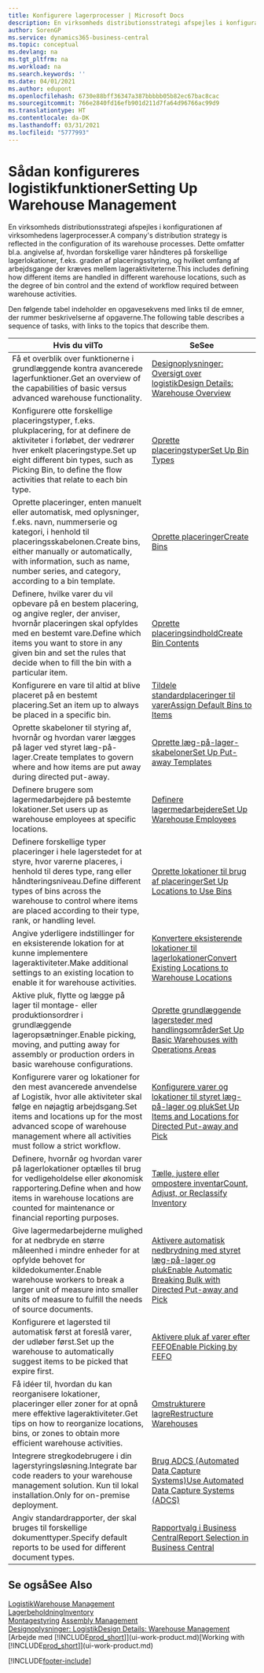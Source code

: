 ```yaml
---
title: Konfigurere lagerprocesser | Microsoft Docs
description: En virksomheds distributionsstrategi afspejles i konfigurationen af virksomhedens lagerprocesser. Dette omfatter bl.a. angivelse af, hvordan forskellige varer håndteres på forskellige lagerlokationer, f.eks. graden af placeringsstyring, og hvilket omfang af arbejdsgange der kræves mellem lageraktiviteterne.
author: SorenGP
ms.service: dynamics365-business-central
ms.topic: conceptual
ms.devlang: na
ms.tgt_pltfrm: na
ms.workload: na
ms.search.keywords: ''
ms.date: 04/01/2021
ms.author: edupont
ms.openlocfilehash: 6730e88bff36347a387bbbbb05b82ec67bac8cac
ms.sourcegitcommit: 766e2840fd16efb901d211d7fa64d96766ac99d9
ms.translationtype: HT
ms.contentlocale: da-DK
ms.lasthandoff: 03/31/2021
ms.locfileid: "5777993"
---
```

# <a name="setting-up-warehouse-management"></a><span data-ttu-id="6b2f8-104">Sådan konfigureres logistikfunktioner</span><span class="sxs-lookup"><span data-stu-id="6b2f8-104">Setting Up Warehouse Management</span></span>
<span data-ttu-id="6b2f8-105">En virksomheds distributionsstrategi afspejles i konfigurationen af virksomhedens lagerprocesser.</span><span class="sxs-lookup"><span data-stu-id="6b2f8-105">A company's distribution strategy is reflected in the configuration of its warehouse processes.</span></span> <span data-ttu-id="6b2f8-106">Dette omfatter bl.a. angivelse af, hvordan forskellige varer håndteres på forskellige lagerlokationer, f.eks. graden af placeringsstyring, og hvilket omfang af arbejdsgange der kræves mellem lageraktiviteterne.</span><span class="sxs-lookup"><span data-stu-id="6b2f8-106">This includes defining how different items are handled in different warehouse locations, such as the degree of bin control and the extend of workflow required between warehouse activities.</span></span>  

 <span data-ttu-id="6b2f8-107">Den følgende tabel indeholder en opgavesekvens med links til de emner, der rummer beskrivelserne af opgaverne.</span><span class="sxs-lookup"><span data-stu-id="6b2f8-107">The following table describes a sequence of tasks, with links to the topics that describe them.</span></span>   

|<span data-ttu-id="6b2f8-108">**Hvis du vil**</span><span class="sxs-lookup"><span data-stu-id="6b2f8-108">**To**</span></span>|<span data-ttu-id="6b2f8-109">**Se**</span><span class="sxs-lookup"><span data-stu-id="6b2f8-109">**See**</span></span>|  
|------------|-------------|  
|<span data-ttu-id="6b2f8-110">Få et overblik over funktionerne i grundlæggende kontra avancerede lagerfunktioner.</span><span class="sxs-lookup"><span data-stu-id="6b2f8-110">Get an overview of the capabilities of basic versus advanced warehouse functionality.</span></span>|[<span data-ttu-id="6b2f8-111">Designoplysninger: Oversigt over logistik</span><span class="sxs-lookup"><span data-stu-id="6b2f8-111">Design Details: Warehouse Overview</span></span>](design-details-warehouse-overview.md)|  
|<span data-ttu-id="6b2f8-112">Konfigurere otte forskellige placeringstyper, f.eks. plukplacering, for at definere de aktiviteter i forløbet, der vedrører hver enkelt placeringstype.</span><span class="sxs-lookup"><span data-stu-id="6b2f8-112">Set up eight different bin types, such as Picking Bin, to define the flow activities that relate to each bin type.</span></span>|[<span data-ttu-id="6b2f8-113">Oprette placeringstyper</span><span class="sxs-lookup"><span data-stu-id="6b2f8-113">Set Up Bin Types</span></span>](warehouse-how-to-set-up-bin-types.md)|  
|<span data-ttu-id="6b2f8-114">Oprette placeringer, enten manuelt eller automatisk, med oplysninger, f.eks. navn, nummerserie og kategori, i henhold til placeringsskabelonen.</span><span class="sxs-lookup"><span data-stu-id="6b2f8-114">Create bins, either manually or automatically, with information, such as name, number series, and category, according to a bin template.</span></span>|[<span data-ttu-id="6b2f8-115">Oprette placeringer</span><span class="sxs-lookup"><span data-stu-id="6b2f8-115">Create Bins</span></span>](warehouse-how-to-create-individual-bins.md)|  
|<span data-ttu-id="6b2f8-116">Definere, hvilke varer du vil opbevare på en bestem placering, og angive regler, der anviser, hvornår placeringen skal opfyldes med en bestemt vare.</span><span class="sxs-lookup"><span data-stu-id="6b2f8-116">Define which items you want to store in any given bin and set the rules that decide when to fill the bin with a particular item.</span></span>|[<span data-ttu-id="6b2f8-117">Oprette placeringsindhold</span><span class="sxs-lookup"><span data-stu-id="6b2f8-117">Create Bin Contents</span></span>](warehouse-how-to-set-up-bin-contents.md)|  
|<span data-ttu-id="6b2f8-118">Konfigurere en vare til altid at blive placeret på en bestemt placering.</span><span class="sxs-lookup"><span data-stu-id="6b2f8-118">Set an item up to always be placed in a specific bin.</span></span>|[<span data-ttu-id="6b2f8-119">Tildele standardplaceringer til varer</span><span class="sxs-lookup"><span data-stu-id="6b2f8-119">Assign Default Bins to Items</span></span>](warehouse-how-to-assign-default-bins-to-items.md)|
|<span data-ttu-id="6b2f8-120">Oprette skabeloner til styring af, hvornår og hvordan varer lægges på lager ved styret læg-på-lager.</span><span class="sxs-lookup"><span data-stu-id="6b2f8-120">Create templates to govern where and how items are put away during directed put-away.</span></span>|[<span data-ttu-id="6b2f8-121">Oprette læg-på-lager-skabeloner</span><span class="sxs-lookup"><span data-stu-id="6b2f8-121">Set Up Put-away Templates</span></span>](warehouse-how-to-set-up-put-away-templates.md)|
|<span data-ttu-id="6b2f8-122">Definere brugere som lagermedarbejdere på bestemte lokationer.</span><span class="sxs-lookup"><span data-stu-id="6b2f8-122">Set users up as warehouse employees at specific locations.</span></span>|[<span data-ttu-id="6b2f8-123">Definere lagermedarbejdere</span><span class="sxs-lookup"><span data-stu-id="6b2f8-123">Set Up Warehouse Employees</span></span>](warehouse-how-to-set-up-warehouse-employees.md)|
|<span data-ttu-id="6b2f8-124">Definere forskellige typer placeringer i hele lagerstedet for at styre, hvor varerne placeres, i henhold til deres type, rang eller håndteringsniveau.</span><span class="sxs-lookup"><span data-stu-id="6b2f8-124">Define different types of bins across the warehouse to control where items are placed according to their type, rank, or handling level.</span></span>|[<span data-ttu-id="6b2f8-125">Oprette lokationer til brug af placeringer</span><span class="sxs-lookup"><span data-stu-id="6b2f8-125">Set Up Locations to Use Bins</span></span>](warehouse-how-to-set-up-locations-to-use-bins.md)|
|<span data-ttu-id="6b2f8-126">Angive yderligere indstillinger for en eksisterende lokation for at kunne implementere lageraktiviteter.</span><span class="sxs-lookup"><span data-stu-id="6b2f8-126">Make additional settings to an existing location to enable it for warehouse activities.</span></span>|[<span data-ttu-id="6b2f8-127">Konvertere eksisterende lokationer til lagerlokationer</span><span class="sxs-lookup"><span data-stu-id="6b2f8-127">Convert Existing Locations to Warehouse Locations</span></span>](warehouse-how-to-convert-existing-locations-to-warehouse-locations.md)|
|<span data-ttu-id="6b2f8-128">Aktive pluk, flytte og lægge på lager til montage- eller produktionsordrer i grundlæggende lageropsætninger.</span><span class="sxs-lookup"><span data-stu-id="6b2f8-128">Enable picking, moving, and putting away for assembly or production orders in basic warehouse configurations.</span></span>|[<span data-ttu-id="6b2f8-129">Oprette grundlæggende lagersteder med handlingsområder</span><span class="sxs-lookup"><span data-stu-id="6b2f8-129">Set Up Basic Warehouses with Operations Areas</span></span>](warehouse-how-to-set-up-basic-warehouses-with-operations-areas.md)|  
|<span data-ttu-id="6b2f8-130">Konfigurere varer og lokationer for den mest avancerede anvendelse af Logistik, hvor alle aktiviteter skal følge en nøjagtig arbejdsgang.</span><span class="sxs-lookup"><span data-stu-id="6b2f8-130">Set items and locations up for the most advanced scope of warehouse management where all activities must follow a strict workflow.</span></span>|[<span data-ttu-id="6b2f8-131">Konfigurere varer og lokationer til styret læg-på-lager og pluk</span><span class="sxs-lookup"><span data-stu-id="6b2f8-131">Set Up Items and Locations for Directed Put-away and Pick</span></span>](warehouse-how-to-set-up-items-for-directed-put-away-and-pick.md)|  
|<span data-ttu-id="6b2f8-132">Definere, hvornår og hvordan varer på lagerlokationer optælles til brug for vedligeholdelse eller økonomisk rapportering.</span><span class="sxs-lookup"><span data-stu-id="6b2f8-132">Define when and how items in warehouse locations are counted for maintenance or financial reporting purposes.</span></span>|[<span data-ttu-id="6b2f8-133">Tælle, justere eller ompostere inventar</span><span class="sxs-lookup"><span data-stu-id="6b2f8-133">Count, Adjust, or Reclassify Inventory</span></span>](inventory-how-count-adjust-reclassify.md)|
|<span data-ttu-id="6b2f8-134">Give lagermedarbejderne mulighed for at nedbryde en større måleenhed i mindre enheder for at opfylde behovet for kildedokumenter.</span><span class="sxs-lookup"><span data-stu-id="6b2f8-134">Enable warehouse workers to break a larger unit of measure into smaller units of measure to fulfill the needs of source documents.</span></span>|[<span data-ttu-id="6b2f8-135">Aktivere automatisk nedbrydning med styret læg-på-lager og pluk</span><span class="sxs-lookup"><span data-stu-id="6b2f8-135">Enable Automatic Breaking Bulk with Directed Put-away and Pick</span></span>](warehouse-enable-automatic-breaking-bulk-with-directed-put-away-and-pick.md)|  
|<span data-ttu-id="6b2f8-136">Konfigurere et lagersted til automatisk først at foreslå varer, der udløber først.</span><span class="sxs-lookup"><span data-stu-id="6b2f8-136">Set up the warehouse to automatically suggest items to be picked that expire first.</span></span>|[<span data-ttu-id="6b2f8-137">Aktivere pluk af varer efter FEFO</span><span class="sxs-lookup"><span data-stu-id="6b2f8-137">Enable Picking by FEFO</span></span>](warehouse-picking-by-fefo.md)|
|<span data-ttu-id="6b2f8-138">Få idéer til, hvordan du kan reorganisere lokationer, placeringer eller zoner for at opnå mere effektive lageraktiviteter.</span><span class="sxs-lookup"><span data-stu-id="6b2f8-138">Get tips on how to reorganize locations, bins, or zones to obtain more efficient warehouse activities.</span></span>|[<span data-ttu-id="6b2f8-139">Omstrukturere lagre</span><span class="sxs-lookup"><span data-stu-id="6b2f8-139">Restructure Warehouses</span></span>](warehouse-how-to-restructure-warehouses.md)|
|<span data-ttu-id="6b2f8-140">Integrere stregkodebrugere i din lagerstyringsløsning.</span><span class="sxs-lookup"><span data-stu-id="6b2f8-140">Integrate bar code readers to your warehouse management solution.</span></span> <span data-ttu-id="6b2f8-141">Kun til lokal installation.</span><span class="sxs-lookup"><span data-stu-id="6b2f8-141">Only for on-premise deployment.</span></span>|[<span data-ttu-id="6b2f8-142">Brug ADCS (Automated Data Capture Systems)</span><span class="sxs-lookup"><span data-stu-id="6b2f8-142">Use Automated Data Capture Systems (ADCS)</span></span>](warehouse-use-automated-data-capture-systems-adcs.md)|
|<span data-ttu-id="6b2f8-143">Angiv standardrapporter, der skal bruges til forskellige dokumenttyper.</span><span class="sxs-lookup"><span data-stu-id="6b2f8-143">Specify default reports to be used for different document types.</span></span>|[<span data-ttu-id="6b2f8-144">Rapportvalg i Business Central</span><span class="sxs-lookup"><span data-stu-id="6b2f8-144">Report Selection in Business Central</span></span>](across-report-selections.md)|

## <a name="see-also"></a><span data-ttu-id="6b2f8-145">Se også</span><span class="sxs-lookup"><span data-stu-id="6b2f8-145">See Also</span></span>  
[<span data-ttu-id="6b2f8-146">Logistik</span><span class="sxs-lookup"><span data-stu-id="6b2f8-146">Warehouse Management</span></span>](warehouse-manage-warehouse.md)  
[<span data-ttu-id="6b2f8-147">Lagerbeholdning</span><span class="sxs-lookup"><span data-stu-id="6b2f8-147">Inventory</span></span>](inventory-manage-inventory.md)  
<span data-ttu-id="6b2f8-148">[Montagestyring](assembly-assemble-items.md)  </span><span class="sxs-lookup"><span data-stu-id="6b2f8-148">[Assembly Management](assembly-assemble-items.md)  </span></span>  
[<span data-ttu-id="6b2f8-149">Designoplysninger: Logistik</span><span class="sxs-lookup"><span data-stu-id="6b2f8-149">Design Details: Warehouse Management</span></span>](design-details-warehouse-management.md)  
<span data-ttu-id="6b2f8-150">[Arbejde med [!INCLUDE[prod_short](includes/prod_short.md)]](ui-work-product.md)</span><span class="sxs-lookup"><span data-stu-id="6b2f8-150">[Working with [!INCLUDE[prod_short](includes/prod_short.md)]](ui-work-product.md)</span></span>


[!INCLUDE[footer-include](includes/footer-banner.md)]